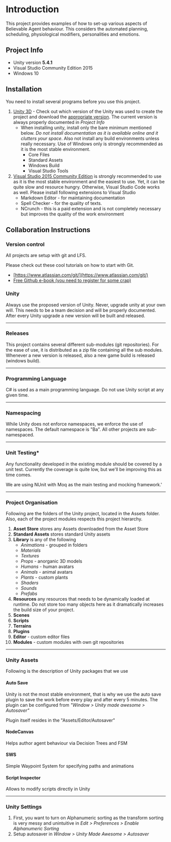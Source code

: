 ﻿# Introduction

This project provides examples of how to set-up various aspects of Believable Agent behaviour. This considers the automated planning, scheduling, physiological modifiers, personalities and emotions. 

## Project Info

* Unity version **5.4.1**
* Visual Studio Community Edition 2015
* Windows 10

## Installation

You need to install several programs before you use this project.

1. [Unity 3D](https://unity3d.com/) - Check out which version of the Unity was used to create the project and download the [appropriate version](https://unity3d.com/get-unity/download/archive?_ga=1.50131110.1270362903.1460337485). The current version is always properly documented in *Project Info*
	* When installing unity, install only the bare minimum mentioned below. *Do not install documentation as it is available online and it clutters your space*. Also not install any build environments unless really necessary. Use of Windows only is strongly recommended as it is the most stable environment.
      * Core Files
      * Standard Assets
      * Windows Build
      * Visual Studio Tools
2. [Visual Studio 2015 Community Edition](https://www.visualstudio.com/en-us/downloads/download-visual-studio-vs.aspx) is strongly recommended to use as it is the most stable environment and the easiest to use. Yet, it can be quite slow and resource hungry. Otherwise, Visual Studio Code works as well. Please install following extensions to Visual Studio
	* Markdown Editor - for maintaining documentation
    * Spell Checker - for the quality of texts.
    * NCrunch - this is a paid extension and is not completely necessary but improves the quality of the work environment

## Collaboration Instructions

### Version control

All projects are setup with git and LFS. 

Please check out these cool tutorials on how to start with Git.

* [https://www.atlassian.com/git/](https://www.atlassian.com/git/)
* [Free Github e-book (you need to register for some crap)](https://www.syncfusion.com/resources/techportal/ebooks/GitHub_Succinctly?utm_medium=BizDev-Axosoft0916&_hsenc=p2ANqtz-_kysN7lDvHPPgGGGTl-CMzMvxaF0wXLeDCmTUQwb7dy3zBYx1a46geKz20aUobk8n0G8pPwbM_4_O4pkInVN-UZn2tSg&_hsmi=34051517&hsCtaTracking=7e98270f-44dc-49ae-8eb5-d626a7b443de%7Cb4ec42ce-2896-42b8-b01e-8c4870d2ed05)

### Unity

Always use the proposed version of Unity. Never, upgrade unity at your own will. This needs to be a team decision and will be properly documented. After every Unity upgrade a new version will be built and released.

<hr />

### Releases

This project contains several different sub-modules (git repositories). For the ease of use, it is distributed as a zip file containing all the sub modules. Whenever a new version is released, also a new game build is released (windows build).

<hr />

### Programming Language

C# is used as a main programming language. Do not use Unity script at any given time.

<hr />

### Namespacing

While Unity does not enforce namespaces, we enforce the use of namespaces. The default namespace is "Ba". All other projects are sub-namespaced.

<hr />

### Unit Testing*

Any functionality developed in the existing module should be covered by a unit test. Currently the coverage is quite low, but we'll be improving this as time comes.

We are using NUnit with Moq as the main testing and mocking framework.'

<hr />

### Project Organisation

Following are the folders of the Unity project, located in the Assets folder. Also, each of the project modules respects this project hierarchy.

1. **Asset Store** stores any Assets downloaded from the Asset Store
1. **Standard Assets** stores standard Unity assets
1. **Library** is any of the following
   * *Animations* - grouped in folders
   * *Materials*  
   * *Textures*
   * *Props* - anorganic 3D models
   * *Humans* - human avatars
   * *Animals* - animal avatars
   * *Plants* - custom plants
   * *Shaders*
   * *Sounds*
   * *Prefabs*
1. **Resources** any resources that needs to be dynamically loaded at runtime. Do not store too many objects here as it dramatically increases the build size of your project.
1. **Scenes**
1. **Scripts** 
1. **Terrains**
7. **Plugins**
9. **Editor** - custom editor files
8. **Modules** - custom modules with own git repositories

<hr />

### Unity Assets


Following is the description of Unity packages that we use

#### Auto Save

Unity is not the most stable environment, that is why we use the auto save plugin to save the work before every play and after every 5 minutes. The plugin can be configured from *"Window > Unity made awesome > Autosaver"*

Plugin itself resides in the "Assets/Editor/Autosaver"

#### NodeCanvas

Helps author agent behaviour via Decision Trees and FSM

#### SWS

Simple Waypoint System for specifying paths and animations

#### Script Inspector

Allows to modify scripts directly in Unity 

<hr />

### Unity Settings

1. First, you want to turn on Alphanumeric sorting as the transform sorting is very messy and unintuitive in *Edit > Preferences > Enable Alphanumeric Sorting*
2. Setup autosaver in *Window > Unity Made Awesome > Autosaver*  


